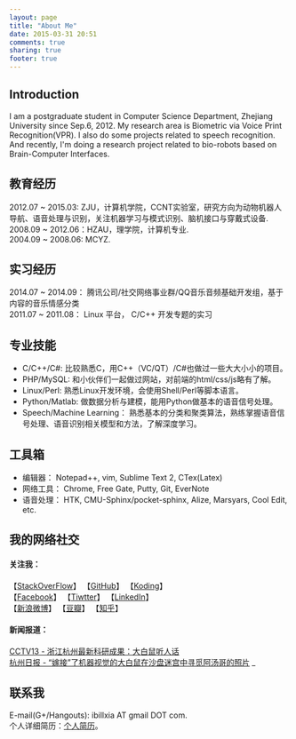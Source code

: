 ```yaml
---
layout: page
title: "About Me"
date: 2015-03-31 20:51
comments: true
sharing: true
footer: true
---
```


## Introduction
I am a postgraduate student in Computer Science Department, Zhejiang University since Sep.6, 2012. My research area is Biometric via Voice Print Recognition(VPR). I also do some projects related to speech recognition. And recently, I'm doing a research project related to bio-robots based on Brain-Computer Interfaces.  

## 教育经历   
2012.07 ~ 2015.03: ZJU，计算机学院，CCNT实验室，研究方向为动物机器人导航、语音处理与识别，关注机器学习与模式识别、脑机接口与穿戴式设备.  
2008.09 ~ 2012.06：HZAU，理学院，计算机专业.  
2004.09 ~ 2008.06: MCYZ.  


## 实习经历
2014.07 ~ 2014.09： 腾讯公司/社交网络事业群/QQ音乐音频基础开发组，基于内容的音乐情感分类  
2011.07 ~ 2011.08： Linux 平台， C/C++ 开发专题的实习

## 专业技能
* C/C++/C#:  比较熟悉C，用C++（VC/QT）/C#也做过一些大大小小的项目。  
* PHP/MySQL:  和小伙伴们一起做过网站，对前端的html/css/js略有了解。  
* Linux/Perl:  熟悉Linux开发环境，会使用Shell/Perl等脚本语言。
* Python/Matlab:  做数据分析与建模，能用Python做基本的语音信号处理。
* Speech/Machine Learning： 熟悉基本的分类和聚类算法，熟练掌握语音信号处理、语音识别相关模型和方法，了解深度学习。  

## 工具箱
* 编辑器： Notepad++, vim, Sublime Text 2, CTex(Latex)  
* 网络工具： Chrome, Free Gate, Putty, Git, EverNote  
* 语音处理： HTK, CMU-Sphinx/pocket-sphinx, Alize, Marsyars, Cool Edit, etc.  

## 我的网络社交  
#### 关注我：  
【[StackOverFlow](http://stackoverflow.com/users/1602285/bill-xia)】  【[GitHub](https://github.com/ibillxia)】  【[Koding](https://koding.com/ibillxia)】  
【[Facebook](https://www.facebook.com/ibillxia)】   【[Tiwtter](https://twitter.com/ibillxia)】  【[LinkedIn](http://www.linkedin.com/profile/view?id=303741237&trk=nav_responsive_tab_profile_pic)】  
【[新浪微博](http://weibo.com/ibillxia)】  【[豆瓣](http://www.douban.com/people/ibillxia/)】  【[知乎](http://www.zhihu.com/people/ibillxia)】  
#### 新闻报道：  
[CCTV13 - 浙江杭州最新科研成果：大白鼠听人话](http://tv.cntv.cn/vodplay/e58c8785e00a4ead9b83dfae5b53f12a/860010-1102010100)  
[杭州日报 - “嫁接”了机器视觉的大白鼠在沙盘迷宫中寻觅阿汤哥的照片](http://hzdaily.hangzhou.com.cn/hzrb/html/2013-05/24/content_1501396.htm) _  

## 联系我  
E-mail(G+/Hangouts): ibillxia AT gmail DOT com.   
个人详细简历：[个人简历](http://ibillxia.github.io/upload/个人简历-v2.0.pdf)。

